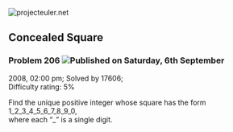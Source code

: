 ![projecteuler.net](images/print_page_logo.png)

## Concealed Square

### Problem 206 ![](images/icon_info.png)Published on Saturday, 6th September
2008, 02:00 pm; Solved by 17606;  
Difficulty rating: 5%

Find the unique positive integer whose square has the form
1_2_3_4_5_6_7_8_9_0,  
where each “_” is a single digit.

  
  

